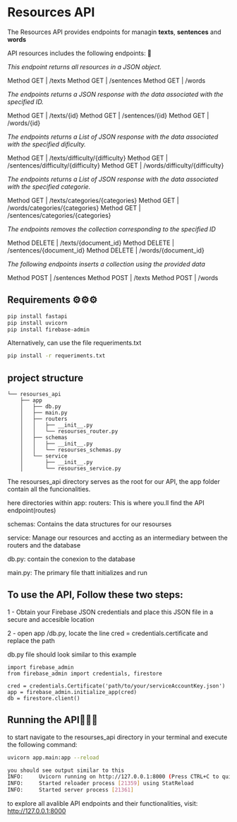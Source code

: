 # Resources API
The Resources API provides endpoints for managin 
**texts**, **sentences** and **words**

API resources includes the following endpoints: 🧠

*This endpoint returns all resources in a JSON object.*

Method GET | /texts
Method GET | /sentences
Method GET | /words

*The endpoints returns a JSON response with the data associated with the specified ID.*

Method GET | /texts/{id}
Method GET | /sentences/{id}
Method GET | /words/{id}

*The endpoints returns a List of JSON response with the data associated with the specified dificulty.*

Method GET | /texts/difficulty/{difficulty}
Method GET | /sentences/difficulty/{difficulty}
Method GET | /words/difficulty/{difficulty}

*The endpoints returns a List of JSON response with the data associated with the specified categorie.*

Method GET | /texts/categories/{categories}
Method GET | /words/categories/{categories}
Method GET | /sentences/categories/{categories}

*The endpoints removes the collection corresponding to the specified ID*

Method DELETE | /texts/{document_id}
Method DELETE | /sentences/{document_id}
Method DELETE | /words/{document_id}

*The following endpoints inserts a collection using the provided data*

Method POST | /sentences
Method POST | /texts
Method POST | /words

## Requirements ⚙️⚙️⚙️

```bash
pip install fastapi
pip install uvicorn
pip install firebase-admin
```

Alternatively, can use the file requeriments.txt

```bash
pip install -r requeriments.txt
```

## project structure 

```
└── resourses_api
    ├── app
    │   ├── db.py
    │   ├── main.py
    │   ├── routers
    │   │   ├── __init__.py
    │   │   └── resourses_router.py
    │   ├── schemas
    │   │   ├── __init__.py
    │   │   └── resourses_schemas.py
    │   └── service
    │       ├── __init__.py
    │       └── resourses_service.py
```

The resourses_api directory serves as the root for our API, the app folder contain all the funcionalities.

here directories within app:
routers: 
    This is where you.ll find the API endpoint(routes)

schemas:
    Contains the data structures for our resourses

service:
    Manage our resources and accting as an intermediary between the routers and the database

db.py:
    contain the conexion to the database

main.py:
    The primary file thatt initializes and run

## To use the API, Follow these two steps:

1 - Obtain your Firebase JSON credentials and place this JSON file in a secure and accesible location

2 - open app /db.py, locate the line cred = credentials.certificate and replace the path


db.py file should look similar to this example


```
import firebase_admin
from firebase_admin import credentials, firestore

cred = credentials.Certificate('path/to/your/serviceAccountKey.json')
app = firebase_admin.initialize_app(cred)
db = firestore.client()
```

## Running the API🚀🚀🚀

to start navigate to the resourses_api directory in your terminal and execute the following command:

```bash
uvicorn app.main:app --reload
```

```bash
you should see output similar to this
INFO:     Uvicorn running on http://127.0.0.1:8000 (Press CTRL+C to quit)
INFO:     Started reloader process [21359] using StatReload
INFO:     Started server process [21361]
```

to explore all avalible API endpoints and their functionalities, visit:
 http://127.0.0.1:8000

